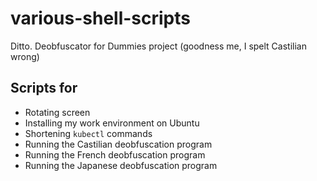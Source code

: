 # various-shell-scripts
Ditto. Deobfuscator for Dummies project (goodness me, I spelt Castilian wrong)

## Scripts for
* Rotating screen
* Installing my work environment on Ubuntu
* Shortening `kubectl` commands
* Running the Castilian deobfuscation program
* Running the French deobfuscation program
* Running the Japanese deobfuscation program
